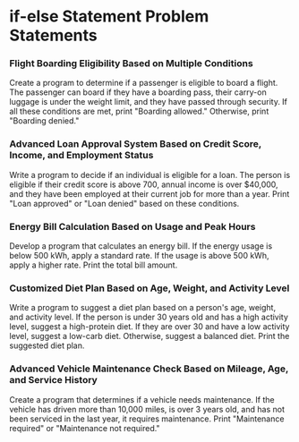 # if-else Statement Problem Statements

### Flight Boarding Eligibility Based on Multiple Conditions

Create a program to determine if a passenger is eligible to board a flight. The passenger can board if they have a boarding pass, their carry-on luggage is under the weight limit, and they have passed through security. If all these conditions are met, print "Boarding allowed." Otherwise, print "Boarding denied."

### Advanced Loan Approval System Based on Credit Score, Income, and Employment Status

Write a program to decide if an individual is eligible for a loan. The person is eligible if their credit score is above 700, annual income is over $40,000, and they have been employed at their current job for more than a year. Print "Loan approved" or "Loan denied" based on these conditions.

### Energy Bill Calculation Based on Usage and Peak Hours

Develop a program that calculates an energy bill. If the energy usage is below 500 kWh, apply a standard rate. If the usage is above 500 kWh, apply a higher rate. Print the total bill amount.

### Customized Diet Plan Based on Age, Weight, and Activity Level

Write a program to suggest a diet plan based on a person's age, weight, and activity level. If the person is under 30 years old and has a high activity level, suggest a high-protein diet. If they are over 30 and have a low activity level, suggest a low-carb diet. Otherwise, suggest a balanced diet. Print the suggested diet plan.

### Advanced Vehicle Maintenance Check Based on Mileage, Age, and Service History

Create a program that determines if a vehicle needs maintenance. If the vehicle has driven more than 10,000 miles, is over 3 years old, and has not been serviced in the last year, it requires maintenance. Print "Maintenance required" or "Maintenance not required."

